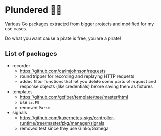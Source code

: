 # Plundered 🏴‍☠

Various Go packages extracted from bigger projects and modified for my
use cases.

Do what you want cause a pirate is free, you are a pirate! 

## List of packages

- recorder
    - https://github.com/carlmjohnson/requests
    - round tripper for recording and replaying HTTP requests
    - added filter functions that let you delete some parts of request and
    response objects (like credentials) before saving them as fixtures
- templates
    - https://github.com/gofiber/template/tree/master/html
    - use `io.FS`
    - removed `Parse`
- signals
    - https://github.com/kubernetes-sigs/controller-runtime/tree/master/pkg/manager/signals
    - removed test since they use Ginko/Gomega
